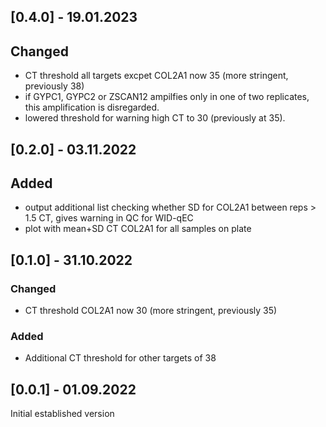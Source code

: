 ## [0.4.0] - 19.01.2023

## Changed
* CT threshold all targets excpet COL2A1 now 35 (more stringent, previously 38)
* if GYPC1, GYPC2 or ZSCAN12 ampilfies only in one of two replicates, this amplification is disregarded. 
* lowered threshold for warning high CT to 30 (previously at 35).


## [0.2.0] - 03.11.2022

## Added
* output additional list checking whether SD for COL2A1 between reps > 1.5 CT, gives warning in QC for WID-qEC
* plot with mean+SD CT COL2A1 for all samples on plate

## [0.1.0] - 31.10.2022

### Changed
* CT threshold COL2A1 now 30 (more stringent, previously 35)

### Added
* Additional CT threshold for other targets of 38


## [0.0.1] - 01.09.2022

Initial established version
